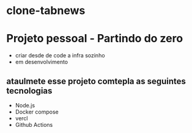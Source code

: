 # clone-tabnews

# Projeto pessoal - Partindo do zero
- criar desde de code a infra sozinho
- em desenvolvimento
## ataulmete esse projeto comtepla as seguintes tecnologias 
- Node.js
- Docker compose
- vercl
- Github Actions 
